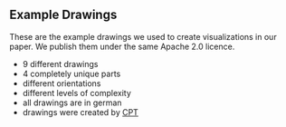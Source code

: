 ## Example Drawings

These are the example drawings we used to create visualizations in our paper.
We publish them under the same Apache 2.0 licence.
* 9 different drawings
* 4 completely unique parts
* different orientations
* different levels of complexity
* all drawings are in german
* drawings were created by [CPT](https://cptcnc.de/)